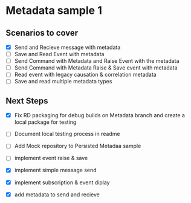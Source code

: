 # Metadata sample 1

## Scenarios to cover
  * [X] Send and Recieve message with metadata
  * [ ] Save and Read Event with metadata
  * [ ] Send Command with Metadata and Raise Event with the metadata
  * [ ] Send Command with Metadata Raise & Save event with metadata
  * [ ] Read event with legacy causation & correlation metadata
  * [ ] Save and read multiple metadata types

  ## Next Steps
  * [X] Fix RD packaging for debug builds on Metadata branch and create a local package for testing
  * [ ] Document local testing process in readme
  * [ ] Add Mock repository to Persisted Metadaa sample
  * [ ] implement event raise & save
  * [X] implement simple message send
  * [X] implement subscription & event diplay
  * [X] add metadata to send and recieve

